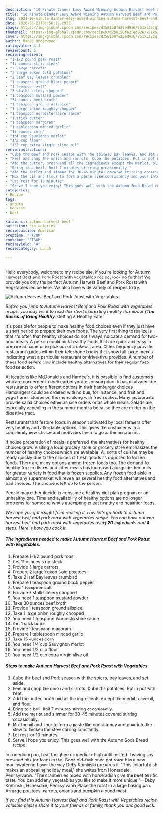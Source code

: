 ```yaml
---
description: "10 Minute Dinner Easy Award Winning Autumn Harvest Beef and Pork Roast with Vegetables"
title: "10 Minute Dinner Easy Award Winning Autumn Harvest Beef and Pork Roast with Vegetables"
slug: 2921-10-minute-dinner-easy-award-winning-autumn-harvest-beef-and-pork-roast-with-vegetables
date: 2020-08-23T00:56:17.292Z
image: https://img-global.cpcdn.com/recipes/d258150f625ed926/751x532cq70/autumn-harvest-beef-and-pork-roast-with-vegetables-recipe-main-photo.jpg
thumbnail: https://img-global.cpcdn.com/recipes/d258150f625ed926/751x532cq70/autumn-harvest-beef-and-pork-roast-with-vegetables-recipe-main-photo.jpg
cover: https://img-global.cpcdn.com/recipes/d258150f625ed926/751x532cq70/autumn-harvest-beef-and-pork-roast-with-vegetables-recipe-main-photo.jpg
author: Mable Underwood
ratingvalue: 4.3
reviewcount: 6
recipeingredient:
- "1-1/2 pound pork roast"
- "11 ounces strip steak"
- "3 large carrots"
- "2 large Yukon Gold potatoes"
- "2 leaf Bay leaves crumbled"
- "1 teaspoon ground black pepper"
- "1 teaspoon salt"
- "3 stalks celery chopped"
- "1 teaspoon mustard powder"
- "30 ounces beef broth"
- "1 teaspoon ground allspice"
- "1 large onion roughly chopped"
- "1 teaspoon Worcestershire sauce"
- "1 stick butter"
- "1 teaspoon marjoram"
- "1 tablespoon minced garlic"
- "15 ounces corn"
- "1/4 cup Sauvignon merlot"
- "1/2 cup flour"
- "1/2 cup extra Virgin olive oil"
recipeinstructions:
- "Cube the beef and Pork season with the spices, bay leaves, and set aside."
- "Peel and chop the onion and carrots. Cube the potatoes. Put in pot with heat."
- "Add the butter, broth and all the ingredients except the merlot, olive oil, and flour."
- "Bring to a boil. Boil 7 minutes stirring occasionally."
- "Add the merlot and simmer for 30-45 minutes covered stirring occasionally."
- "Mix the oil and flour to form a paste like consistency and pour into the stew to thicken the stew stirring constantly."
- "Let rest for 10 minutes"
- "Serve I hope you enjoy! This goes well with the Autumn Soda Bread recipe."
categories:
- Recipe
tags:
- autumn
- harvest
- beef

katakunci: autumn harvest beef 
nutrition: 218 calories
recipecuisine: American
preptime: "PT28M"
cooktime: "PT30M"
recipeyield: "4"
recipecategory: Lunch

---
```

<br>
Hello everybody, welcome to my recipe site, if you're looking for Autumn Harvest Beef and Pork Roast with Vegetables recipe, look no further! We provide you only the perfect Autumn Harvest Beef and Pork Roast with Vegetables recipe here. We also have wide variety of recipes to try.
<br>


![Autumn Harvest Beef and Pork Roast with Vegetables](https://img-global.cpcdn.com/recipes/d258150f625ed926/751x532cq70/autumn-harvest-beef-and-pork-roast-with-vegetables-recipe-main-photo.jpg)

<i>Before you jump to Autumn Harvest Beef and Pork Roast with Vegetables recipe, you may want to read this short interesting healthy tips about {<strong>The Basics of Being Healthy</strong>.</i>
Getting A Healthy Eater

It's possible for people to make healthy food choices even if they just have a short period to prepare their own foods. The very first thing to realize is that it's often that healthy choices do not always indicate a demand for two-hour meals. A person could pick healthy foods that are quick and easy to prepare at home or to pick out of a takeout area. Cities frequently provide restaurant guides within their telephone books that show full-page menus indicating what a particular restaurant or drive-thru provides. A number of these food sellers now include healthy alternatives for their regular fast-food selection.

At locations like McDonald's and Hardee's, it is possible to find customers who are concerned in their carbohydrate consumption.  It has motivated the restaurants to offer different options in their hamburger choices. Hamburgers could be ordered with no bun, for instance, and fruit and yogurt are included on the menu along with fresh cakes. Many restaurants provide salad choices either as side orders or as whole meals.  Salads are especially appealing in the summer months because they are milder on the digestive tract.

Restaurants that feature foods in season cultivated by local farmers offer very healthy and affordable options.  This gives the customer with a completely new choice and motivates them to go to the restaurant .

If house preparation of meals is preferred, the alternatives for healthy choices grow. Visiting a local grocery store or grocery store emphasizes the number of healthy choices which are available.  All sorts of cuisine may be ready quickly due to the choices of fresh goods as opposed to frozen foods. There are many options among frozen foods too. The demand for healthy frozen dishes and other meals has increased alongside demands for greater variety in food that is frozen supplies. Any frozen food aisle in almost any supermarket will reveal as several healthy food alternatives and bad choices. The choice is left up to the person.

People may either decide to consume a healthy diet plan program or an unhealthy one. Time and availability of healthy options are no longer problems for someone who's attempting to eat healthy and healthier foods.


<i>We hope you got insight from reading it, now let's go back to autumn harvest beef and pork roast with vegetables recipe. You can have autumn harvest beef and pork roast with vegetables using <strong>20</strong> ingredients and <strong>8</strong> steps. Here is how you cook it.
</i>

##### The ingredients needed to make Autumn Harvest Beef and Pork Roast with Vegetables:

1. Prepare 1-1/2 pound pork roast
1. Get 11 ounces strip steak
1. Provide 3 large carrots
1. Prepare 2 large Yukon Gold potatoes
1. Take 2 leaf Bay leaves crumbled
1. Prepare 1 teaspoon ground black pepper
1. Use 1 teaspoon salt
1. Provide 3 stalks celery chopped
1. You need 1 teaspoon mustard powder
1. Take 30 ounces beef broth
1. Provide 1 teaspoon ground allspice
1. Take 1 large onion roughly chopped
1. You need 1 teaspoon Worcestershire sauce
1. Get 1 stick butter
1. Provide 1 teaspoon marjoram
1. Prepare 1 tablespoon minced garlic
1. Take 15 ounces corn
1. You need 1/4 cup Sauvignon merlot
1. You need 1/2 cup flour
1. You need 1/2 cup extra Virgin olive oil


##### Steps to make Autumn Harvest Beef and Pork Roast with Vegetables:

1. Cube the beef and Pork season with the spices, bay leaves, and set aside.
1. Peel and chop the onion and carrots. Cube the potatoes. Put in pot with heat.
1. Add the butter, broth and all the ingredients except the merlot, olive oil, and flour.
1. Bring to a boil. Boil 7 minutes stirring occasionally.
1. Add the merlot and simmer for 30-45 minutes covered stirring occasionally.
1. Mix the oil and flour to form a paste like consistency and pour into the stew to thicken the stew stirring constantly.
1. Let rest for 10 minutes
1. Serve I hope you enjoy! This goes well with the Autumn Soda Bread recipe.


In a medium pan, heat the ghee on medium-high until melted. Leaving any browned bits (or fond) in the. Good old-fashioned pot roast has a new mouthwatering flavor the way Deby Kominski prepares it. &#34;This colorful dish makes an appealing holiday meal,&#34; she writes from Honesdale, Pennsylvania. &#34;The cranberries mixed with horseradish give the beef terrific taste. You can add any vegetables you like to make it more unique.&#34;—Deby Kominski, Honesdale, Pennsylvania Place the roast in a large baking pan. Arrange potatoes, carrots, onions and pumpkin around roast. 

<i>If you find this Autumn Harvest Beef and Pork Roast with Vegetables recipe valuable please share it to your friends or family, thank you and good luck.</i>
